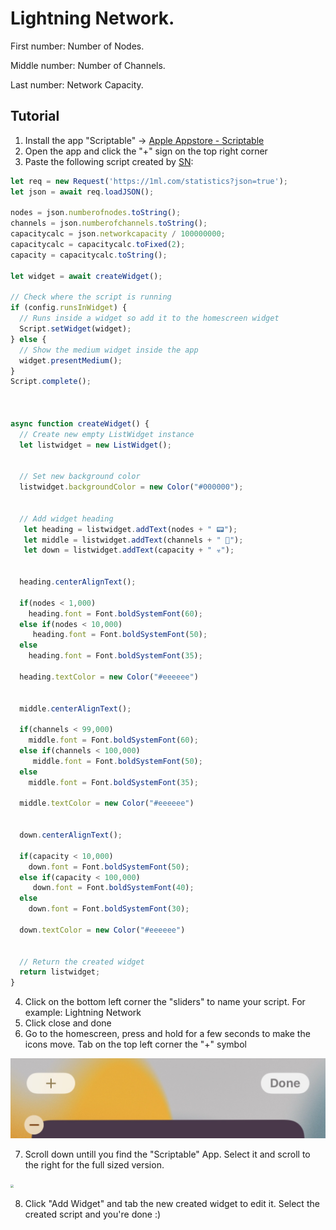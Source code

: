 # Lightning Network.

First number: Number of Nodes.

Middle number: Number of Channels.

Last number: Network Capacity.

## Tutorial

1. Install the app "Scriptable" -> [Apple Appstore - Scriptable](https://apps.apple.com/ch/app/scriptable/id1405459188?l=en)
2. Open the app and click the "+" sign on the top right corner
3. Paste the following script created by [SN](https://twitter.com/__B__T__C__):

```js
let req = new Request('https://1ml.com/statistics?json=true');
let json = await req.loadJSON();

nodes = json.numberofnodes.toString();
channels = json.numberofchannels.toString();
capacitycalc = json.networkcapacity / 100000000;
capacitycalc = capacitycalc.toFixed(2);
capacity = capacitycalc.toString();

let widget = await createWidget();

// Check where the script is running
if (config.runsInWidget) {
  // Runs inside a widget so add it to the homescreen widget
  Script.setWidget(widget);
} else {
  // Show the medium widget inside the app
  widget.presentMedium();
}
Script.complete();



async function createWidget() {
  // Create new empty ListWidget instance
  let listwidget = new ListWidget();

  
  // Set new background color
  listwidget.backgroundColor = new Color("#000000");


  // Add widget heading  
   let heading = listwidget.addText(nodes + " 📟");    
   let middle = listwidget.addText(channels + " 🔀"); 
   let down = listwidget.addText(capacity + " ☣️"); 
   

  heading.centerAlignText();
  
  if(nodes < 1,000)
    heading.font = Font.boldSystemFont(60);
  else if(nodes < 10,000)
     heading.font = Font.boldSystemFont(50);
  else
    heading.font = Font.boldSystemFont(35);
    
  heading.textColor = new Color("#eeeeee")
  

  middle.centerAlignText();
  
  if(channels < 99,000)
    middle.font = Font.boldSystemFont(60);
  else if(channels < 100,000)
     middle.font = Font.boldSystemFont(50);
  else
    middle.font = Font.boldSystemFont(35);
    
  middle.textColor = new Color("#eeeeee")  
  

  down.centerAlignText();
  
  if(capacity < 10,000)
    down.font = Font.boldSystemFont(50);
  else if(capacity < 100,000)
     down.font = Font.boldSystemFont(40);
  else
    down.font = Font.boldSystemFont(30);
    
  down.textColor = new Color("#eeeeee")    
    

  // Return the created widget
  return listwidget;
}
```

4. Click on the bottom left corner the "sliders" to name your script. For example: Lightning Network
5. Click close and done
6. Go to the homescreen, press and hold for a few seconds to make the icons move. Tab on the top left corner the "+" symbol

<img src="./images/2.PNG" style="zoom: 50%;" />

7. Scroll down untill you find the "Scriptable" App. Select it and scroll to the right for the full sized version.

<img src="./images/3.PNG" style="zoom: 30%;" />

8. Click "Add Widget" and tab the new created widget to edit it. Select the created script and you're done :)
